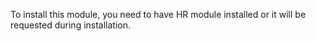 To install this module, you need to have HR module installed or it will
be requested during installation.
